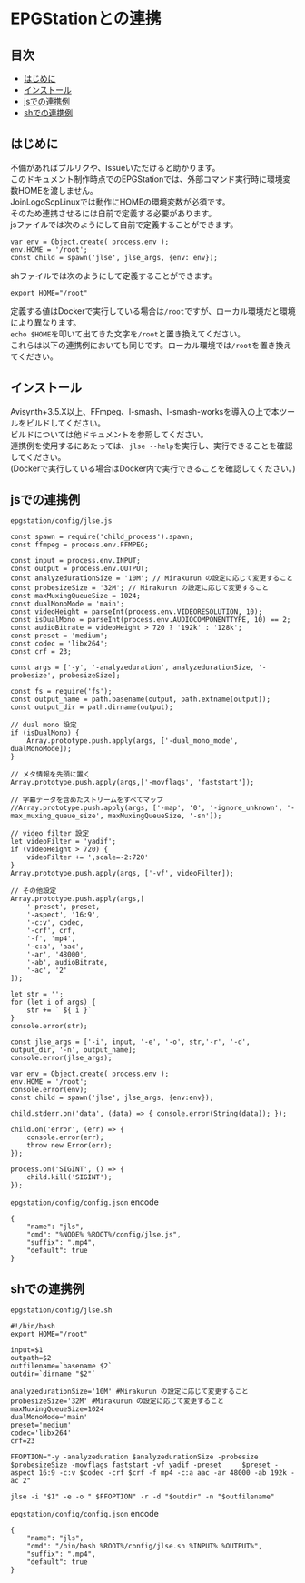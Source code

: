 # EPGStationとの連携
## 目次
- [はじめに](#はじめに)
- [インストール](#インストール)
- [jsでの連携例](#jsでの連携例)
- [shでの連携例](#shでの連携例)

## はじめに
不備があればプルリクや、Issueいただけると助かります。  
このドキュメント制作時点でのEPGStationでは、外部コマンド実行時に環境変数HOMEを渡しません。  
JoinLogoScpLinuxでは動作にHOMEの環境変数が必須です。  
そのため連携させるには自前で定義する必要があります。  
jsファイルでは次のようにして自前で定義することができます。
```
var env = Object.create( process.env );
env.HOME = '/root';
const child = spawn('jlse', jlse_args, {env: env});
```
shファイルでは次のようにして定義することができます。
```
export HOME="/root"
```
定義する値はDockerで実行している場合は`/root`ですが、ローカル環境だと環境により異なります。  
`echo $HOME`を叩いて出てきた文字を`/root`と置き換えてください。  
これらは以下の連携例においても同じです。ローカル環境では`/root`を置き換えてください。

## インストール
Avisynth+3.5.X以上、FFmpeg、l-smash、l-smash-worksを導入の上で本ツールをビルドしてください。  
ビルドについては他ドキュメントを参照してください。  
連携例を使用するにあたっては、`jlse --help`を実行し、実行できることを確認してください。  
(Dockerで実行している場合はDocker内で実行できることを確認してください。)

## jsでの連携例
`epgstation/config/jlse.js`
```
const spawn = require('child_process').spawn;
const ffmpeg = process.env.FFMPEG;

const input = process.env.INPUT;
const output = process.env.OUTPUT;
const analyzedurationSize = '10M'; // Mirakurun の設定に応じて変更すること
const probesizeSize = '32M'; // Mirakurun の設定に応じて変更すること
const maxMuxingQueueSize = 1024;
const dualMonoMode = 'main';
const videoHeight = parseInt(process.env.VIDEORESOLUTION, 10);
const isDualMono = parseInt(process.env.AUDIOCOMPONENTTYPE, 10) == 2;
const audioBitrate = videoHeight > 720 ? '192k' : '128k';
const preset = 'medium';
const codec = 'libx264'; 
const crf = 23;

const args = ['-y', '-analyzeduration', analyzedurationSize, '-probesize', probesizeSize];

const fs = require('fs');
const output_name = path.basename(output, path.extname(output));
const output_dir = path.dirname(output);

// dual mono 設定
if (isDualMono) {
    Array.prototype.push.apply(args, ['-dual_mono_mode', dualMonoMode]);
}

// メタ情報を先頭に置く
Array.prototype.push.apply(args,['-movflags', 'faststart']);

// 字幕データを含めたストリームをすべてマップ
//Array.prototype.push.apply(args, ['-map', '0', '-ignore_unknown', '-max_muxing_queue_size', maxMuxingQueueSize, '-sn']);

// video filter 設定
let videoFilter = 'yadif';
if (videoHeight > 720) {
    videoFilter += ',scale=-2:720'
}
Array.prototype.push.apply(args, ['-vf', videoFilter]);

// その他設定
Array.prototype.push.apply(args,[
    '-preset', preset,
    '-aspect', '16:9',
    '-c:v', codec,
    '-crf', crf,
    '-f', 'mp4',
    '-c:a', 'aac',
    '-ar', '48000',
    '-ab', audioBitrate,
    '-ac', '2'
]);

let str = '';
for (let i of args) {
    str += ` ${ i }`
}
console.error(str);

const jlse_args = ['-i', input, '-e', '-o', str,'-r', '-d', output_dir, '-n', output_name];
console.error(jlse_args);

var env = Object.create( process.env );
env.HOME = '/root';
console.error(env);
const child = spawn('jlse', jlse_args, {env:env});

child.stderr.on('data', (data) => { console.error(String(data)); });

child.on('error', (err) => {
    console.error(err);
    throw new Error(err);
});

process.on('SIGINT', () => {
    child.kill('SIGINT');
});
```
`epgstation/config/config.json`
encode
```
{
    "name": "jls",
    "cmd": "%NODE% %ROOT%/config/jlse.js",
    "suffix": ".mp4",
    "default": true
}
```

## shでの連携例
`epgstation/config/jlse.sh`
```
#!/bin/bash
export HOME="/root"

input=$1
outpath=$2
outfilename=`basename $2`
outdir=`dirname "$2"`

analyzedurationSize='10M' #Mirakurun の設定に応じて変更すること
probesizeSize='32M' #Mirakurun の設定に応じて変更すること
maxMuxingQueueSize=1024
dualMonoMode='main'
preset='medium'
codec='libx264'
crf=23

FFOPTION="-y -analyzeduration $analyzedurationSize -probesize $probesizeSize -movflags faststart -vf yadif -preset     $preset -aspect 16:9 -c:v $codec -crf $crf -f mp4 -c:a aac -ar 48000 -ab 192k -ac 2"

jlse -i "$1" -e -o " $FFOPTION" -r -d "$outdir" -n "$outfilename"
```
`epgstation/config/config.json`
encode
```
{
    "name": "jls",
    "cmd": "/bin/bash %ROOT%/config/jlse.sh %INPUT% %OUTPUT%",
    "suffix": ".mp4",
    "default": true
}
```

